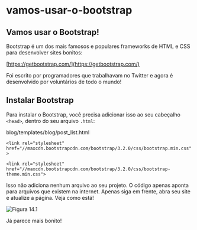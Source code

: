 # vamos-usar-o-bootstrap

## Vamos usar o Bootstrap!

Bootstrap é um dos mais famosos e populares frameworks de HTML e CSS para desenvolver sites bonitos:

[https://getbootstrap.com/](https://getbootstrap.com/)

Foi escrito por programadores que trabalhavam no Twitter e agora é desenvolvido por voluntários de todo o mundo!

## Instalar Bootstrap

Para instalar o Bootstrap, você precisa adicionar isso ao seu cabeçalho `<head>`, dentro do seu arquivo `.html`:

blog/templates/blog/post\_list.html

`<link rel="stylesheet" href="//maxcdn.bootstrapcdn.com/bootstrap/3.2.0/css/bootstrap.min.css">`

`<link rel="stylesheet" href="//maxcdn.bootstrapcdn.com/bootstrap/3.2.0/css/bootstrap-theme.min.css">`

Isso não adiciona nenhum arquivo ao seu projeto. O código apenas aponta para arquivos que existem na internet. Apenas siga em frente, abra seu site e atualize a página. Veja como está!

![Figura 14.1](https://tutorial.djangogirls.org/pt/css/images/bootstrap1.png)

Já parece mais bonito!


